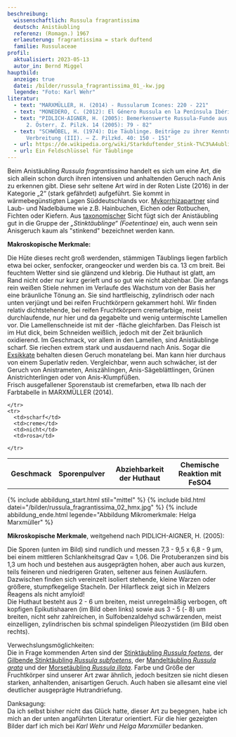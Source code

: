 ```yaml
---
beschreibung:
  wissenschaftlich: Russula fragrantissima
  deutsch: Anistäubling
  referenz: (Romagn.) 1967
  erlaeuterung: fragrantissima = stark duftend
  familie: Russulaceae
profil:
  aktualisiert: 2023-05-13
  autor_in: Bernd Miggel
hauptbild:
  anzeige: true
  datei: /bilder/russula_fragrantissima_01_-kw.jpg
  legende: "Foto: Karl Wehr"
literatur:
  - text: "MARXMÜLLER, H. (2014) - Russularum Icones: 220 - 221"
  - text: "MONEDERO, C. (2012): El Género Russula en la Península Ibérica: 166 - 167"
  - text: "PIDLICH-AIGNER, H. (2005): Bemerkenswerte Russula-Funde aus Ostösterreich
      2. Österr. Z. Pilzk. 14 (2005): 79 - 82"
  - text: "SCHWÖBEL, H. (1974): Die Täublinge. Beiträge zu ihrer Kenntnis und
      Verbreitung (III). – Z. Pilzkd. 40: 150 - 151"
  - url: https://de.wikipedia.org/wiki/Starkduftender_Stink-T%C3%A4ubling
  - url: Ein Feldschlüssel für Täublinge
---
```

Beim Anistäubling *Russula fragrantissima* handelt es sich um eine Art, die sich allein  schon durch ihren intensiven und anhaltenden Geruch nach Anis zu erkennen gibt. Diese sehr seltene Art wird in der Roten Liste (2016) in der Kategorie „2“ (stark gefährdet) aufgeführt. Sie kommt in wärmebegünstigten Lagen Süddeutschlands vor. [Mykorrhizapartner](Mykorrhiza "Glossar") sind Laub- und Nadelbäume wie z.B. Hainbuchen, Eichen oder Rotbuchen, Fichten oder Kiefern. Aus [taxonomischer](Taxonomie "Glossar") Sicht fügt sich der  Anistäubling gut in die Gruppe der *„Stinktäublinge“ (Foetentinae)* ein, auch wenn sein Anisgeruch kaum als "stinkend" bezeichnet werden kann.

**Makroskopische Merkmale:**

Die Hüte dieses recht groß werdenden, stämmigen Täublings liegen farblich etwa bei ocker, senfocker, orangeocker und werden bis ca. 13 cm breit. Bei feuchtem Wetter sind sie glänzend und klebrig. Die Huthaut ist glatt, am Rand nicht oder nur kurz gerieft und so gut wie nicht abziehbar. Die anfangs rein weißen Stiele nehmen im Verlaufe des Wachstum von der Basis her eine bräunliche Tönung an. Sie sind hartfleischig, zylindrisch oder nach unten verjüngt und bei reifen Fruchtkörpern gekammert hohl. Wir finden relativ dichtstehende, bei reifen Fruchtkörpern cremefarbige, meist durchlaufende, nur hier und da gegabelte und wenig untermischte Lamellen vor. Die Lamellenschneide ist mit der -fläche gleichfarben. Das Fleisch ist im Hut dick, beim Schneiden weißlich, jedoch mit der Zeit bräunlich oxidierend.
Im Geschmack, vor allem in den Lamellen, sind Anistäublinge scharf. Sie riechen extrem stark und ausdauernd nach Anis. Sogar die [Exsikkate](Exsikkat "Glossar") behalten diesen Geruch monatelang bei. Man kann hier durchaus von einem Superlativ reden. Vergleichbar, wenn auch schwächer, ist der Geruch von Anistrameten, Aniszählingen, Anis-Sägeblättlingen, Grünen Anistrichterlingen oder von Anis-Klumpfüßen.\
Frisch ausgefallener Sporenstaub ist cremefarben, etwa IIb nach der Farbtabelle in MARXMÜLLER (2014).

<div class="table-responsive">
  <table class="table taeubling">
    <tr>
      <th rowspan="2">Geschmack</th>
      <th rowspan="2">Sporenpulver</th>
      <th rowspan="2">Abziehbarkeit der Huthaut</th>
      <th colspan="3" class="text-center">Chemische Reaktion mit FeSO4</th>
    </tr>
    <tr>
      
      
    </tr>
    <tr>
      <td>scharf</td>
      <td>creme</td>
      <td>nicht</td>
      <td>rosa</td>
       
    </tr>
  </table>
</div>

{% include abbildung_start.html stil="mittel" %}
{% include bild.html datei="/bilder/russula_fragrantissima_02_hmx.jpg" %}
{% include abbildung_ende.html legende="Abbildung Mikromerkmale: Helga Marxmüller" %}

**Mikroskopische Merkmale**, weitgehend nach PIDLICH-AIGNER, H. (2005):

Die Sporen (unten im Bild) sind rundlich und messen 7,3 - 9,5 x 6,8 - 9 µm, bei einem mittleren Schlankheitsgrad Qav = 1,06. Die Protuberanzen sind bis 1,3 um hoch und bestehen aus ausgeprägten hohen, aber auch aus kurzen, teils feineren und niedrigeren Graten, seltener aus feinen Ausläufern. Dazwischen finden sich vereinzelt isoliert stehende, kleine Warzen oder größere, stumpfkegelige Stacheln. Der Hilarfleck zeigt sich in Melzers Reagens als nicht amyloid!\
Die Huthaut besteht aus 2 - 6 um breiten, meist unregelmäßig verbogen, oft kopfigen Epikutishaaren (im Bild oben links) sowie aus 3 - 5 (- 8) um breiten, nicht sehr zahlreichen, in Sulfobenzaldehyd schwärzenden, meist einzelligen, zylindrischen bis schmal spindeligen Pileozystiden (im Bild oben rechts).

Verwechslungsmöglichkeiten:\
Die in Frage kommenden Arten sind der [Stinktäubling *Russula foetens*](/pilze/russula-foetens-stinktäubling), der [Gilbende Stinktäubling *Russula subfoetens*](/pilze/russula-subfoetens-gilbender-stinktäubling), der [Mandeltäubling *Russula grata*](/pilze/russula-grata-mandeltäubling) und der [Morsetäubling *Russula illota*](/pilze/russula-illota-morsetäubling). Farbe und Größe der Fruchtkörper sind unserer Art zwar ähnlich, jedoch besitzen sie nicht diesen starken, anhaltenden, anisartigen Geruch. Auch haben sie allesamt eine viel deutlicher ausgeprägte Hutrandriefung. 

Danksagung:\
Da ich selbst bisher nicht das Glück hatte, dieser Art zu begegnen, habe ich mich an der unten angaführten Literatur orientiert. Für die hier gezeigten Bilder darf ich mich bei *Karl Wehr* und *Helga Marxmüller* bedanken.
